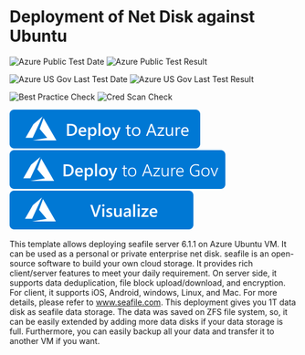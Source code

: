 # Deployment of Net Disk against Ubuntu 

![Azure Public Test Date](https://azurequickstartsservice.blob.core.windows.net/badges/demos/ubuntu-netdisk-setup/PublicLastTestDate.svg)
![Azure Public Test Result](https://azurequickstartsservice.blob.core.windows.net/badges/demos/ubuntu-netdisk-setup/PublicDeployment.svg)

![Azure US Gov Last Test Date](https://azurequickstartsservice.blob.core.windows.net/badges/demos/ubuntu-netdisk-setup/FairfaxLastTestDate.svg)
![Azure US Gov Last Test Result](https://azurequickstartsservice.blob.core.windows.net/badges/demos/ubuntu-netdisk-setup/FairfaxDeployment.svg)

![Best Practice Check](https://azurequickstartsservice.blob.core.windows.net/badges/demos/ubuntu-netdisk-setup/BestPracticeResult.svg)
![Cred Scan Check](https://azurequickstartsservice.blob.core.windows.net/badges/demos/ubuntu-netdisk-setup/CredScanResult.svg)

[![Deploy To Azure](https://raw.githubusercontent.com/Azure/azure-quickstart-templates/master/1-CONTRIBUTION-GUIDE/images/deploytoazure.svg?sanitize=true)](https://portal.azure.com/#create/Microsoft.Template/uri/https%3A%2F%2Fraw.githubusercontent.com%2FAzure%2Fazure-quickstart-templates%2Fmaster%2Fdemos%2Fubuntu-netdisk-setup%2Fazuredeploy.json)  
[![Deploy To Azure US Gov](https://raw.githubusercontent.com/Azure/azure-quickstart-templates/master/1-CONTRIBUTION-GUIDE/images/deploytoazuregov.svg?sanitize=true)](https://portal.azure.us/#create/Microsoft.Template/uri/https%3A%2F%2Fraw.githubusercontent.com%2FAzure%2Fazure-quickstart-templates%2Fmaster%2Fdemos%2Fubuntu-netdisk-setup%2Fazuredeploy.json)
[![Visualize](https://raw.githubusercontent.com/Azure/azure-quickstart-templates/master/1-CONTRIBUTION-GUIDE/images/visualizebutton.svg?sanitize=true)](http://armviz.io/#/?load=https%3A%2F%2Fraw.githubusercontent.com%2FAzure%2Fazure-quickstart-templates%2Fmaster%2Fdemos%2Fubuntu-netdisk-setup%2Fazuredeploy.json)

This template allows deploying seafile server 6.1.1 on Azure Ubuntu VM. It can be used as a personal or private enterprise net disk. seafile is an open-source software to build your own cloud storage. It provides rich client/server features to meet your daily requirement. On server side, it supports data deduplication, file block upload/download, and encryption. For client, it supports iOS, Android, windows, Linux, and Mac. For more details, please refer to www.seafile.com. This deployment gives you 1T data disk as seafile data storage. The data was saved on ZFS file system, so, it can be easily extended by adding more data disks if your data storage is full. Furthermore, you can easily backup all your data and transfer it to another VM if you want.



